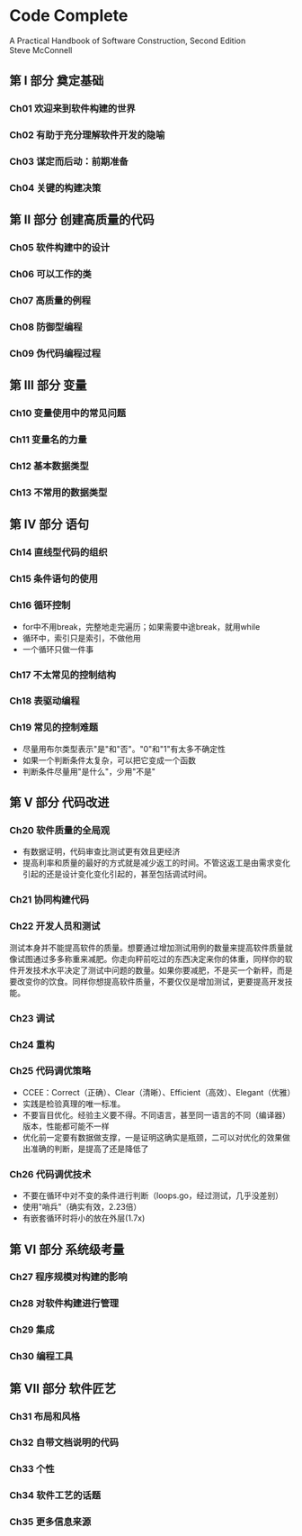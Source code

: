 # Code Complete
A Practical Handbook of Software Construction, Second Edition  
Steve McConnell

## 第 Ⅰ 部分 奠定基础
### Ch01 欢迎来到软件构建的世界
### Ch02 有助于充分理解软件开发的隐喻
### Ch03 谋定而后动：前期准备
### Ch04 关键的构建决策

## 第 Ⅱ 部分 创建高质量的代码
### Ch05 软件构建中的设计
### Ch06 可以工作的类
### Ch07 高质量的例程
### Ch08 防御型编程
### Ch09 伪代码编程过程

## 第 Ⅲ 部分 变量
### Ch10 变量使用中的常见问题
### Ch11 变量名的力量
### Ch12 基本数据类型
### Ch13 不常用的数据类型

## 第 Ⅳ 部分 语句
### Ch14 直线型代码的组织
### Ch15 条件语句的使用
### Ch16 循环控制
- for中不用break，完整地走完遍历；如果需要中途break，就用while 
- 循环中，索引只是索引，不做他用 
- 一个循环只做一件事 

### Ch17 不太常见的控制结构
### Ch18 表驱动编程
### Ch19 常见的控制难题
- 尽量用布尔类型表示"是"和"否"。"0"和"1"有太多不确定性
- 如果一个判断条件太复杂，可以把它变成一个函数
- 判断条件尽量用"是什么"，少用"不是"

## 第 Ⅴ 部分 代码改进
### Ch20 软件质量的全局观
- 有数据证明，代码审查比测试更有效且更经济
- 提高利率和质量的最好的方式就是减少返工的时间。不管这返工是由需求变化引起的还是设计变化变化引起的，甚至包括调试时间。

### Ch21 协同构建代码
### Ch22 开发人员和测试
测试本身并不能提高软件的质量。想要通过增加测试用例的数量来提高软件质量就像试图通过多多称重来减肥。你走向秤前吃过的东西决定来你的体重，同样你的软件开发技术水平决定了测试中问题的数量。如果你要减肥，不是买一个新秤，而是要改变你的饮食。同样你想提高软件质量，不要仅仅是增加测试，更要提高开发技能。
### Ch23 调试
### Ch24 重构
### Ch25 代码调优策略
- CCEE：Correct（正确）、Clear（清晰）、Efficient（高效）、Elegant（优雅）
- 实践是检验真理的唯一标准。
- 不要盲目优化。经验主义要不得。不同语言，甚至同一语言的不同（编译器）版本，性能都可能不一样
- 优化前一定要有数据做支撑，一是证明这确实是瓶颈，二可以对优化的效果做出准确的判断，是提高了还是降低了

### Ch26 代码调优技术
- 不要在循环中对不变的条件进行判断（loops.go，经过测试，几乎没差别）
- 使用"哨兵"（确实有效，2.23倍）
- 有嵌套循环时将小的放在外层(1.7x)

## 第 Ⅵ 部分 系统级考量
### Ch27 程序规模对构建的影响
### Ch28 对软件构建进行管理
### Ch29 集成
### Ch30 编程工具

## 第 Ⅶ 部分 软件匠艺
### Ch31 布局和风格
### Ch32 自带文档说明的代码
### Ch33 个性
### Ch34 软件工艺的话题
### Ch35 更多信息来源
